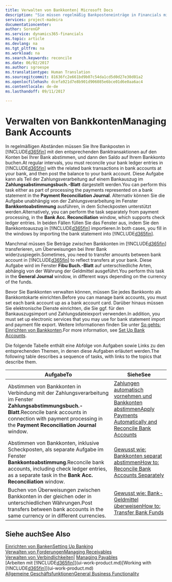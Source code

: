 ```yaml
---
title: Verwalten von Bankkonten| Microsoft Docs
description: "Sie müssen regelmäßig Bankposteneinträge in Financials mit den verknüpften Banktransaktionen in Ihren Bankkonten abstimmen."
services: project-madeira
documentationcenter: 
author: SorenGP
ms.service: dynamics365-financials
ms.topic: article
ms.devlang: na
ms.tgt_pltfrm: na
ms.workload: na
ms.search.keywords: reconcile
ms.date: 06/02/2017
ms.author: sgroespe
ms.translationtype: Human Translation
ms.sourcegitcommit: 81636fc2e661bd9b07c54da1cd5d0d27e30d01a2
ms.openlocfilehash: dcefa921d7e8b901d906085e6bce01d6e0aa6ac4
ms.contentlocale: de-de
ms.lasthandoff: 09/11/2017

---
```

# <a name="managing-bank-accounts"></a><span data-ttu-id="cff79-103">Verwalten von Bankkonten</span><span class="sxs-lookup"><span data-stu-id="cff79-103">Managing Bank Accounts</span></span>
<span data-ttu-id="cff79-104">In regelmäßigen Abständen müssen Sie Ihre Bankposten in [!INCLUDE[d365fin](includes/d365fin_md.md)] mit den entsprechenden Banktransaktionen auf den Konten bei Ihrer Bank abstimmen, und dann den Saldo auf Ihrem Bankkonto buchen.</span><span class="sxs-lookup"><span data-stu-id="cff79-104">At regular intervals, you must reconcile your bank ledger entries in [!INCLUDE[d365fin](includes/d365fin_md.md)] with the related bank transactions in bank accounts at your bank, and then post the balance to your bank account.</span></span> <span data-ttu-id="cff79-105">Diese Aufgabe kann als Teil der Zahlungsverarbeitung auf einem Bankauszug im **Zahlungsabstimmungsbuch.-Blatt** dargestellt werden.</span><span class="sxs-lookup"><span data-stu-id="cff79-105">You can perform this task either as part of processing the payments represented on a bank statement in the **Payment Reconciliation Journal**.</span></span> <span data-ttu-id="cff79-106">Alternativ können Sie die Aufgabe unabhängig von der Zahlungsverarbeitung im Fenster **Bankkontoabstimmung** ausführen, in dem Scheckposten unterstützt werden.</span><span class="sxs-lookup"><span data-stu-id="cff79-106">Alternatively, you can perform the task separately from payment processing, in the **Bank Acc. Reconciliation** window, which supports check ledger entries.</span></span> <span data-ttu-id="cff79-107">In beiden Fällen füllen Sie das Fenster aus, indem Sie den Bankkontoauszug in [!INCLUDE[d365fin](includes/d365fin_md.md)] importieren.</span><span class="sxs-lookup"><span data-stu-id="cff79-107">In both cases, you fill in the windows by importing the bank statement into [!INCLUDE[d365fin](includes/d365fin_md.md)].</span></span>

<span data-ttu-id="cff79-108">Manchmal müssen Sie Beträge zwischen Bankkonten im [!INCLUDE[d365fin](includes/d365fin_md.md)] transferieren, um Überweisungen bei Ihrer Bank widerzuspiegeln.</span><span class="sxs-lookup"><span data-stu-id="cff79-108">Sometimes, you need to transfer amounts between bank account in [!INCLUDE[d365fin](includes/d365fin_md.md)] to reflect transfers at your bank.</span></span> <span data-ttu-id="cff79-109">Diese Aufgabe wird im Fenster **Fibu Buch.-Blatt** auf unterschiedliche Arten, abhängig von der Währung der Geldmittel ausgeführt.</span><span class="sxs-lookup"><span data-stu-id="cff79-109">You perform this task in the **General Journal** window, in different ways depending on the currency of the funds.</span></span>

<span data-ttu-id="cff79-110">Bevor Sie Bankkonten verwalten können, müssen Sie jedes Bankkonto als Bankkontokarte einrichten.</span><span class="sxs-lookup"><span data-stu-id="cff79-110">Before you can manage bank accounts, you must set each bank account up as a bank account card.</span></span> <span data-ttu-id="cff79-111">Darüber hinaus müssen Sie elektronische Dienste einrichten, die Sie ggf. für den Bankauszugsimport und Zahlungsdateiexport verwenden.</span><span class="sxs-lookup"><span data-stu-id="cff79-111">In addition, you must set up electronic services that you may use for bank statement import and payment file export.</span></span> <span data-ttu-id="cff79-112">Weitere Informationen finden Sie unter [So gehts: Einrichten von Bankkonten](bank-setup-banking.md).</span><span class="sxs-lookup"><span data-stu-id="cff79-112">For more information, see [Set Up Bank Accounts](bank-setup-banking.md).</span></span>

<span data-ttu-id="cff79-113">Die folgende Tabelle enthält eine Abfolge von Aufgaben sowie Links zu den entsprechenden Themen, in denen diese Aufgaben erläutert werden.</span><span class="sxs-lookup"><span data-stu-id="cff79-113">The following table describes a sequence of tasks, with links to the topics that describe them.</span></span>

| <span data-ttu-id="cff79-114">Aufgabe</span><span class="sxs-lookup"><span data-stu-id="cff79-114">To</span></span> | <span data-ttu-id="cff79-115">Siehe</span><span class="sxs-lookup"><span data-stu-id="cff79-115">See</span></span> |
| --- | --- |
| <span data-ttu-id="cff79-116">Abstimmen von Bankkonten in Verbindung mit der Zahlungsverarbeitung im Fenster **Zahlungsabstimmungsbuch.-Blatt**.</span><span class="sxs-lookup"><span data-stu-id="cff79-116">Reconcile bank accounts in connection with payment processing in the **Payment Reconciliation Journal** window.</span></span> |[<span data-ttu-id="cff79-117">Zahlungen automatisch vornehmen und Bankkonten abstimmen</span><span class="sxs-lookup"><span data-stu-id="cff79-117">Apply Payments Automatically and Reconcile Bank Accounts</span></span>](receivables-apply-payments-auto-reconcile-bank-accounts.md) |
| <span data-ttu-id="cff79-118">Abstimmen von Bankkonten, inklusive Scheckposten, als separate Aufgabe im Fenster **Bankkontoabstimmung**.</span><span class="sxs-lookup"><span data-stu-id="cff79-118">Reconcile bank accounts, including check ledger entries, as a separate task in the **Bank Acc. Reconciliation** window.</span></span> |[<span data-ttu-id="cff79-119">Gewusst wie: Bankkonten separat abstimmen</span><span class="sxs-lookup"><span data-stu-id="cff79-119">How to: Reconcile Bank Accounts Separately</span></span>](bank-how-reconcile-bank-accounts-separately.md) |
| <span data-ttu-id="cff79-120">Buchen von Überweisungen zwischen Bankkonten in der gleichen oder in unterschiedlichen Währungen.</span><span class="sxs-lookup"><span data-stu-id="cff79-120">Post transfers between bank accounts in the same currency or in different currencies.</span></span> |[<span data-ttu-id="cff79-121">Gewusst wie: Bank-Geldmittel überweisen</span><span class="sxs-lookup"><span data-stu-id="cff79-121">How to: Transfer Bank Funds</span></span>](bank-how-transfer-bank-funds.md) |

## <a name="see-also"></a><span data-ttu-id="cff79-122">Siehe auch</span><span class="sxs-lookup"><span data-stu-id="cff79-122">See Also</span></span>
[<span data-ttu-id="cff79-123">Einrichten von Banken</span><span class="sxs-lookup"><span data-stu-id="cff79-123">Setting Up Banking</span></span>](bank-setup-banking.md)  
[<span data-ttu-id="cff79-124">Verwalten von Forderungen</span><span class="sxs-lookup"><span data-stu-id="cff79-124">Managing Receivables</span></span>](receivables-manage-receivables.md)  
<span data-ttu-id="cff79-125">[Verwalten von Verbindlichkeiten|](payables-manage-payables.md)  </span><span class="sxs-lookup"><span data-stu-id="cff79-125">[Managing Payables](payables-manage-payables.md)  </span></span>  
<span data-ttu-id="cff79-126">[Arbeiten mit [!INCLUDE[d365fin](includes/d365fin_md.md)]](ui-work-product.md)</span><span class="sxs-lookup"><span data-stu-id="cff79-126">[Working with [!INCLUDE[d365fin](includes/d365fin_md.md)]](ui-work-product.md)</span></span>  
[<span data-ttu-id="cff79-127">Allgemeine Geschäftsfunktionen</span><span class="sxs-lookup"><span data-stu-id="cff79-127">General Business Functionality</span></span>](ui-across-business-areas.md)  

